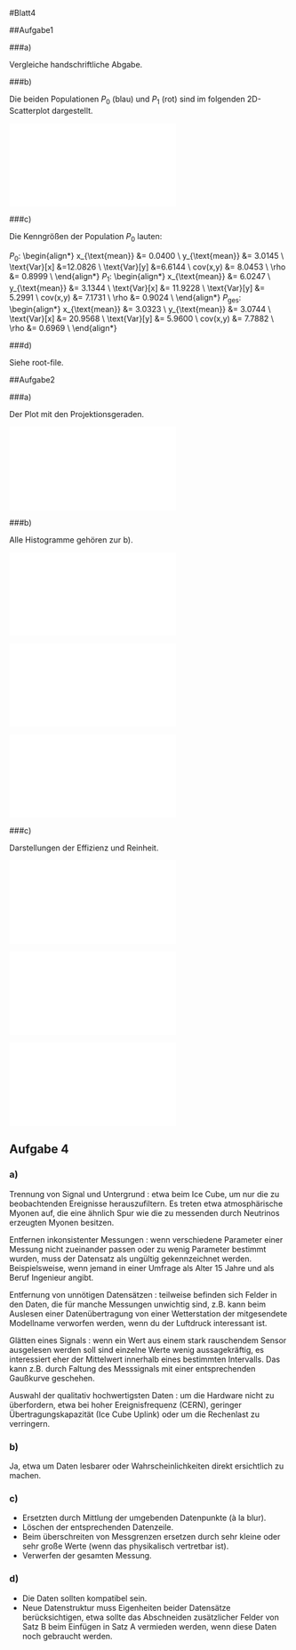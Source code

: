 #Blatt4

##Aufgabe1

###a)

Vergleiche handschriftliche Abgabe.

###b)

Die beiden Populationen $P_0$ (blau) und $P_1$ (rot) sind im folgenden 2D-Scatterplot dargestellt.

![Populationen $P_0$ und $P_1$](fig/1b.pdf)

###c)

Die Kenngrößen der Population $P_0$ lauten:

$P_0$:
\begin{align*}
  x_{\text{mean}} &=  0.0400 \\
  y_{\text{mean}} &=  3.0145 \\
  \text{Var}[x]   &=12.0826 \\
  \text{Var}[y]   &=6.6144 \\
  cov(x,y)        &= 8.0453 \\
  \rho            &= 0.8999 \\
\end{align*}
$P_1$:
\begin{align*}
  x_{\text{mean}} &= 6.0247 \\
  y_{\text{mean}} &= 3.1344 \\
  \text{Var}[x]   &= 11.9228 \\
  \text{Var}[y]   &= 5.2991 \\
  cov(x,y)        &= 7.1731 \\
  \rho            &= 0.9024 \\
\end{align*}
$P_{\text{ges}}$:
\begin{align*}
  x_{\text{mean}} &= 3.0323 \\
  y_{\text{mean}} &= 3.0744 \\
  \text{Var}[x]   &= 20.9568 \\
  \text{Var}[y]   &= 5.9600 \\
  cov(x,y)        &= 7.7882 \\
  \rho            &= 0.6969 \\
\end{align*}

###d)

Siehe root-file.

##Aufgabe2

###a)

Der Plot mit den Projektionsgeraden.

![Scatterplot der Populationen mit Projektionsgeraden](fig/2a.pdf)

###b)

Alle Histogramme gehören zur b).

![Populationen auf Projektionsgerade $g_1$](fig/2b1.pdf)

![Populationen auf Projektionsgerade $g_2$](fig/2b2.pdf)

![Populationen auf Projektionsgerade $g_3$](fig/2b3.pdf)

###c)

Darstellungen der Effizienz und Reinheit.

![Reinheit und Effizienz im Bezug auf $g_1$](fig/2c1.pdf)

![Reinheit und Effizienz im Bezug auf $g_2$](fig/2c2.pdf)

![Reinheit und Effizienz im Bezug auf $g_3$](fig/2c3.pdf)

## Aufgabe 4
### a)

Trennung von Signal und Untergrund
:	etwa beim Ice Cube, um nur die zu beobachtenden Ereignisse herauszufiltern. Es treten etwa atmosphärische Myonen auf, die eine ähnlich Spur wie die zu messenden durch Neutrinos erzeugten Myonen besitzen.

Entfernen inkonsistenter Messungen
:	wenn verschiedene Parameter einer Messung nicht zueinander passen oder zu wenig Parameter bestimmt wurden, muss der Datensatz als ungültig gekennzeichnet werden. Beispielsweise, wenn jemand in einer Umfrage als Alter 15 Jahre und als Beruf Ingenieur angibt.

Entfernung von unnötigen Datensätzen
:	teilweise befinden sich Felder in den Daten, die für manche Messungen unwichtig sind, z.B. kann beim Auslesen einer Datenübertragung von einer Wetterstation der mitgesendete Modellname verworfen werden, wenn du der Luftdruck interessant ist.

Glätten eines Signals
:	wenn ein Wert aus einem stark rauschendem Sensor ausgelesen werden soll sind einzelne Werte wenig aussagekräftig, es interessiert eher der Mittelwert innerhalb eines bestimmten Intervalls. Das kann z.B. durch Faltung des Messsignals mit einer entsprechenden Gaußkurve geschehen.

Auswahl der qualitativ hochwertigsten Daten
:	um die Hardware nicht zu überfordern, etwa bei hoher Ereignisfrequenz (CERN), geringer Übertragungskapazität (Ice Cube Uplink) oder um die Rechenlast zu verringern.


### b)

Ja, etwa um Daten lesbarer oder Wahrscheinlichkeiten direkt ersichtlich zu machen.


### c)
 
- Ersetzten durch Mittlung der umgebenden Datenpunkte (à la blur). 
- Löschen der entsprechenden Datenzeile. 
- Beim überschreiten von Messgrenzen ersetzen durch sehr kleine oder sehr große Werte (wenn das physikalisch vertretbar ist).
- Verwerfen der gesamten Messung.


### d)

- Die Daten sollten kompatibel sein.
- Neue Datenstruktur muss Eigenheiten beider Datensätze berücksichtigen, etwa sollte das Abschneiden zusätzlicher Felder von Satz B beim Einfügen in Satz A vermieden werden, wenn diese Daten noch gebraucht werden.
